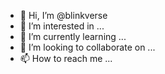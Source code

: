 - 👋 Hi, I’m @blinkverse
- 👀 I’m interested in ...
- 🌱 I’m currently learning ...
- 💞️ I’m looking to collaborate on ...
- 📫 How to reach me ...

<!---
blinkverse/blinkverse is a ✨ special ✨ repository because its `README.md` (this file) appears on your GitHub profile.
You can click the Preview link to take a look at your changes.
--->
